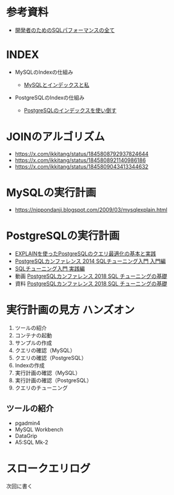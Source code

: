 # 参考資料
- [開発者のためのSQLパフォーマンスの全て](https://use-the-index-luke.com/ja/sql/table-of-contents)

# INDEX
- MySQLのIndexの仕組み
  - [MySQLとインデックスと私](https://speakerdeck.com/yoku0825/mysqltoindetukusutosi)

- PostgreSQLのIndexの仕組み
  - [PostgreSQLのインデックスを使い倒す](https://www.postgresql.jp/sites/default/files/2020-11/20201113_index_talk.pdf)

# JOINのアルゴリズム
- https://x.com/ikkitang/status/1845808792937824644
- https://x.com/ikkitang/status/1845808921140986186
- https://x.com/ikkitang/status/1845809043413344632

# MySQLの実行計画
- https://nippondanji.blogspot.com/2009/03/mysqlexplain.html

# PostgreSQLの実行計画
- [EXPLAINを使ったPostgreSQLのクエリ最適化の基本と実践](https://speakerdeck.com/keiko713/explain-explain)
- [PostgreSQLカンファレンス 2014 SQLチューニング入門 入門編](https://www.youtube.com/watch?v=gxsBi-6ub3k)
- [SQLチューニング入門 実践編](https://www.youtube.com/watch?v=ptUd33kZ3-o)
- 動画 [PostgreSQLカンファレンス 2018 SQL チューニングの基礎](https://www.youtube.com/watch?v=Bc0kIGHqjFk)
- 資料 [PostgreSQLカンファレンス 2018 SQL チューニングの基礎](https://www.postgresql.jp/sites/default/files/2024-04/T3_pg_sql_tuning_basic_20181122.pdf)

# 実行計画の見方 ハンズオン
1. ツールの紹介
2. コンテナの起動
3. サンプルの作成
4. クエリの確認（MySQL）
5. クエリの確認（PostgreSQL）
6. Indexの作成
7. 実行計画の確認（MySQL）
8. 実行計画の確認（PostgreSQL）
9. クエリのチューニング

## ツールの紹介
- pgadmin4
- MySQL Workbench
- DataGrip
- A5:SQL Mk-2

# スロークエリログ
次回に書く